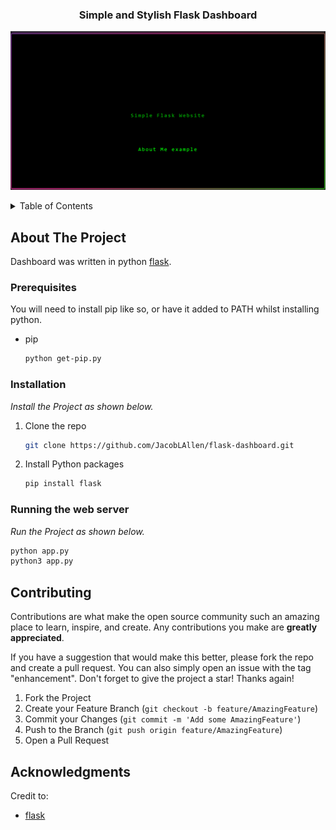 <a name="readme-top"></a>



  <h3 align="center">Simple and Stylish Flask Dashboard</h3>

<p float="left">
  <img alt="Img" src="Screenshot 2022-08-21 170637.png" />
</p>


<!-- TABLE OF CONTENTS -->
<details>
  <summary>Table of Contents</summary>
  <ol>
    <li>
      <a href="#about-the-project">About The Project</a>
    </li>
    <li>
      <a href="#getting-started">Getting Started</a>
      <ul>
        <li><a href="#prerequisites">Prerequisites</a></li>
        <li><a href="#installation">Installation</a></li>
      </ul>
    </li>
    <li><a href="#contributing">Contributing</a></li>
    <li><a href="#acknowledgments">Acknowledgments</a></li>
  </ol>
</details>



<!-- ABOUT THE PROJECT -->
## About The Project

<p>Dashboard was written in python <a href="https://flask.palletsprojects.com/en/2.2.x/">flask</a>.
</p>



<!-- GETTING STARTED -->

### Prerequisites

You will need to install pip like so, or have it added to PATH whilst installing python.
* pip
  ```sh
  python get-pip.py
  ```

### Installation

_Install the Project as shown below._

1. Clone the repo
   ```sh
   git clone https://github.com/JacobLAllen/flask-dashboard.git
   ```
3. Install Python packages
   ```sh
   pip install flask
   ```


### Running the web server

_Run the Project as shown below._

   ```sh
   python app.py
   python3 app.py
  ```



<!-- CONTRIBUTING -->
## Contributing

Contributions are what make the open source community such an amazing place to learn, inspire, and create. Any contributions you make are **greatly appreciated**.

If you have a suggestion that would make this better, please fork the repo and create a pull request. You can also simply open an issue with the tag "enhancement".
Don't forget to give the project a star! Thanks again!

1. Fork the Project
2. Create your Feature Branch (`git checkout -b feature/AmazingFeature`)
3. Commit your Changes (`git commit -m 'Add some AmazingFeature'`)
4. Push to the Branch (`git push origin feature/AmazingFeature`)
5. Open a Pull Request





<!-- ACKNOWLEDGMENTS -->
## Acknowledgments

Credit to:

* [flask](https://flask.palletsprojects.com/en/2.2.x/)

